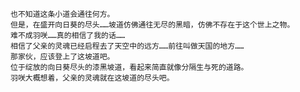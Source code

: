 <!--
<img src="https://github-readme-stats.vercel.app/api?username=yazawazi&hide_border=true&show_icons=true" title="Yazawazi Stats" alt="Yazawazi Stats" />


[![wakatime](https://wakatime.com/badge/user/8628e3ea-7946-4d52-93d3-7ba3b2647ab7.svg?style=flat-square)](https://wakatime.com/@8628e3ea-7946-4d52-93d3-7ba3b2647ab7) ![Python3](https://img.shields.io/badge/-Python-yellow?style=flat-square&logo=python) ![JavaScript](https://img.shields.io/badge/-JavaScript-green?style=flat-square&logo=javascript)
-->

```
也不知道这条小道会通往何方。
但是，在盛开向日葵的尽头……坡道仿佛通往无尽的黑暗，仿佛不存在于这个世上之物。
难不成羽咲……真的相信了我的话……
相信了父亲的灵魂已经启程去了天空中的远方……前往叫做天国的地方……
那家伙，应该登上了这坡道吧。
位于绽放的向日葵尽头的漆黑坡道，看起来简直就像分隔生与死的道路。
羽咲大概想着，父亲的灵魂就在这坡道的尽头吧。
```

